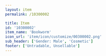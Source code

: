 ```yaml
---
layout: item
permalink: /10300002

title: Item
id: '10300002'
item_name: 'Bookworm'
icon_url: 'item/icon/customize/00300002.png'
sub_header: ['Gender: Male', 'Cosmetic']
footer: ['Untradable, Unsellable']
---
```

